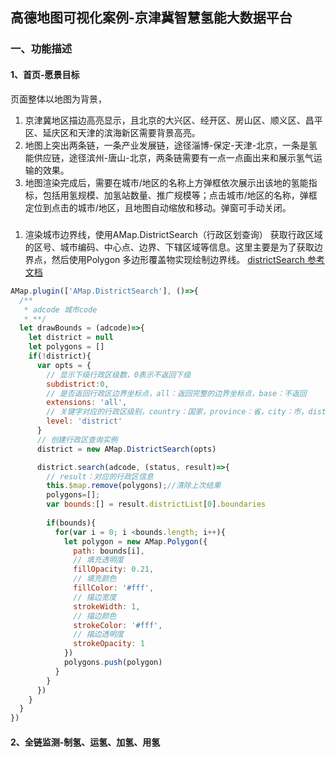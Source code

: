 ## 高德地图可视化案例-京津冀智慧氢能大数据平台
### 一、功能描述
#### 1、首页-愿景目标
页面整体以地图为背景，
1. 京津冀地区描边高亮显示，且北京的大兴区、经开区、房山区、顺义区、昌平区、延庆区和天津的滨海新区需要背景高亮。
2. 地图上突出两条链，一条产业发展链，途径淄博-保定-天津-北京，一条是氢能供应链，途径滨州-唐山-北京，两条链需要有一点一点画出来和展示氢气运输的效果。
3. 地图渲染完成后，需要在城市/地区的名称上方弹框依次展示出该地的氢能指标，包括用氢规模、加氢站数量、推广规模等；点击城市/地区的名称，弹框定位到点击的城市/地区，且地图自动缩放和移动。弹窗可手动关闭。

##### 
1. 渲染城市边界线，使用AMap.DistrictSearch（行政区划查询） 获取行政区域的区号、城市编码、中心点、边界、下辖区域等信息。这里主要是为了获取边界点，然后使用Polygon 多边形覆盖物实现绘制边界线。
[districtSearch 参考文档](https://lbs.amap.com/api/jsapi-v2/documentation#districtsearch)
``` js
AMap.plugin(['AMap.DistrictSearch'], ()=>{
  /**
   * adcode 城市code
   * **/
  let drawBounds = (adcode)=>{
    let district = null
    let polygons = []
    if(!district){
      var opts = {
        // 显示下级行政区级数，0表示不返回下级
        subdistrict:0,
        // 是否返回行政区边界坐标点，all：返回完整的边界坐标点，base：不返回
        extensions: 'all',
        // 关键字对应的行政区级别，country：国家，province：省，city：市，district：区/县
        level: 'district'
      }
      // 创建行政区查询实例
      district = new AMap.DistrictSearch(opts)

      district.search(adcode, (status, result)=>{
        // result：对应的行政区信息
        this.$map.remove(polygons);//清除上次结果
        polygons=[];
        var bounds:[] = result.districtList[0].boundaries
        
        if(bounds){
          for(var i = 0; i <bounds.length; i++){
            let polygon = new AMap.Polygon({
              path: bounds[i],
              // 填充透明度
              fillOpacity: 0.21,
              // 填充颜色
              fillColor: '#fff',
              // 描边宽度
              strokeWidth: 1,
              // 描边颜色
              strokeColor: '#fff',
              // 描边透明度
              strokeOpacity: 1
            })
            polygons.push(polygon)
          }
        }
      })
    }
  }
})
```



#### 2、全链监测-制氢、运氢、加氢、用氢